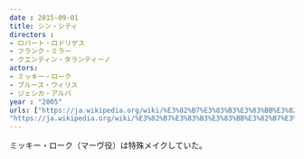 ```yaml
---
date : 2015-09-01
title: シン・シティ
directors :
- ロバート・ロドリゲス
- フランク・ミラー
- クエンティン・タランティーノ
actors:
- ミッキー・ローク
- ブルース・ウィリス
- ジェシカ・アルバ
year : "2005"
urls: ["https://ja.wikipedia.org/wiki/%E3%82%B7%E3%83%B3%E3%83%BB%E3%82%B7%E3%83%86%E3%82%A3",
"https://ja.wikipedia.org/wiki/%E3%82%B7%E3%83%B3%E3%83%BB%E3%82%B7%E3%83%86%E3%82%A3_%E5%BE%A9%E8%AE%90%E3%81%AE%E5%A5%B3%E7%A5%9E" ]
---
```


ミッキー・ローク（マーヴ役）は特殊メイクしていた。

